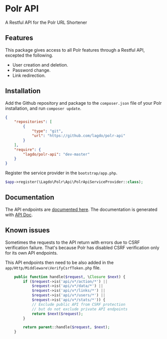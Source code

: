 Polr API
========

A Restful API for the Polr URL Shortener

Features
--------

This package gives access to all Polr features through a Restful API, excepted the following.

- User creation and deletion.
- Password change.
- Link redirection.

Installation
------------

Add the Github repository and package to the `composer.json` file of your Polr installation, and run `composer update`.

```json
{
    "repositories": [
        {
            "type": "git",
            "url": "https://github.com/lagdo/polr-api"
        }
    ],
    "require": {
        "lagdo/polr-api": "dev-master"
    }
}
```

Register the service provider in the `bootstrap/app.php`.

```php
$app->register(\Lagdo\Polr\Api\PolrApiServiceProvider::class);
```

Documentation
-------------

The API endpoints are [documented here](docs/api.md). The documentation is generated with [API Doc](http://apidocjs.com/).

Known issues
------------

Sometimes the requests to the API return with errors due to CSRF verification failure.
That's because Polr has disabled CSRF verification only for its own API endpoints.

This API endpoints then need to be also added in the `app/Http/Middleware\VerifyCsrfToken.php` file.

```php
    public function handle($request, \Closure $next) {
        if ($request->is('api/v*/action/*') ||
            $request->is('api/v*/data/*') ||
            $request->is('api/v*/links/*') ||
            $request->is('api/v*/users/*') ||
            $request->is('api/v*/stats/*')) {
            // Exclude public API from CSRF protection
            // but do not exclude private API endpoints
            return $next($request);
        }

        return parent::handle($request, $next);
    }
```